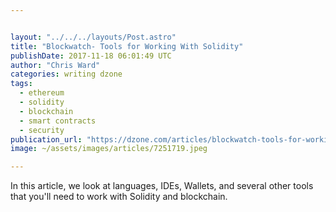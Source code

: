 ```yaml
---


layout: "../../../layouts/Post.astro"
title: "Blockwatch- Tools for Working With Solidity"
publishDate: 2017-11-18 06:01:49 UTC
author: "Chris Ward"
categories: writing dzone
tags:
  - ethereum
  - solidity
  - blockchain
  - smart contracts
  - security
publication_url: "https://dzone.com/articles/blockwatch-tools-for-working-with-solidity"
image: ~/assets/images/articles/7251719.jpeg

---
```

In this article, we look at languages, IDEs, Wallets, and several other tools that you'll need to work with Solidity and blockchain.

